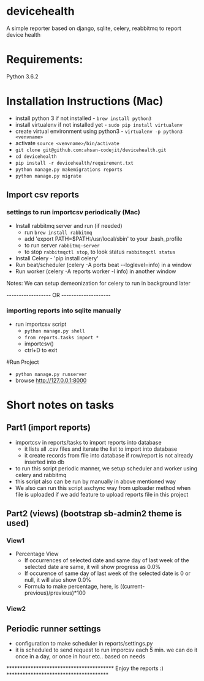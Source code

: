 # devicehealth
A simple reporter based on django, sqlite, celery, reabbitmq to report device health

# Requirements:
Python 3.6.2


# Installation Instructions (Mac)
- install python 3 if not installed - ```brew install python3```
- install virtualenv if not installed yet - ```sudo pip install virtualenv```
- create virtual environment using python3 - ```virtualenv -p python3 <venvname>```
- activate ```source <venvname>/bin/activate```
- ```git clone git@github.com:ahsan-codejit/devicehealth.git```
- ```cd devicehealth```
- ```pip install -r devicehealth/requirement.txt```
- ```python manage.py makemigrations reports```
- ```python manage.py migrate```

## Import csv reports
### settings to run importcsv periodically (Mac)
- Install rabbitmq server and run (if needed)
  - run ```brew install rabbitmq ```
  - add 'export PATH=$PATH:/usr/local/sbin' to your .bash_profile
  - to run server ```rabbitmq-server```
  - to stop ```rabbitmqctl stop```, to look status ```rabbitmqctl status```
- Install Celery - 'pip install celery'
- Run beat/scheduler (celery -A ports beat --loglevel=info) in a window
- Run worker (celery -A reports worker -l info) in another window

Notes: We can setup demeonization for celery to run in background later

------------------ OR --------------------

### importing reports into sqlite manually
- run importcsv script
  - ```python manage.py shell```
  - ```from reports.tasks import *```
  - importcsv()
  - ctrl+D to exit

#Run Project
- ```python manage.py runserver```
- browse http://127.0.0.1:8000

# Short notes on tasks
## Part1 (import reports)
- importcsv in reports/tasks to import reports into database
  - it lists all .csv files and iterate the list to import into database
  - it create records from file into database if row/report is not already inserted into db
- to run this script periodic manner, we setup scheduler and worker using celery and rabbitmq
- this script also can be run by manually in above mentioned way
- We also can run this script aschync way from uploader method when file is uploaded if we add feature to upload reports file in this project

## Part2 (views) (bootstrap sb-admin2 theme is used)
### View1
- Percentage View
  - If occurrences of selected date and same day of last week of the selected date are same, it will show progress as 0.0%
  - If occurence of same day of last week of the selected date is 0 or null, it will also show 0.0%
  - Formula to make percentage, here, is ((current-previous)/previous)*100

### View2

## Periodic runner settings
- configuration to make scheduler in reports/settings.py
- it is scheduled to send request to run imporcsv each 5 min. we can do it once in a day, or once in hour etc.. based on needs

**************************************** Enjoy the reports :) **************************************
